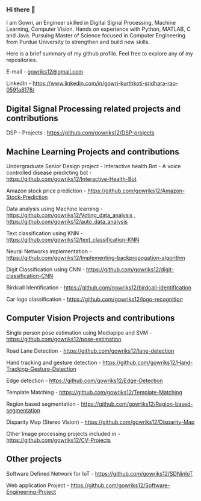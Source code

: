 ### Hi there 👋

<!--
**gowriks12/gowriks12** is a ✨ _special_ ✨ repository because its `README.md` (this file) appears on your GitHub profile.

Here are some ideas to get you started:

- 🔭 I’m currently working on ...
- 🌱 I’m currently learning ...
- 👯 I’m looking to collaborate on ...
- 🤔 I’m looking for help with ...
- 💬 Ask me about ...
- 📫 How to reach me: ...
- 😄 Pronouns: ...
- ⚡ Fun fact: ...
-->

I am Gowri, an Engineer skilled in Digital Signal Processing, Machine Learning, Computer Vision. Hands on experience with Python, MATLAB, C and Java. Pursuing Master of Science focused in Computer Engineering from Purdue University to strengthen and build new skills.

Here is a brief summary of my github profile. Feel free to explore any of my repositories.

E-mail - gowriks12@gmail.com

LinkedIn - https://www.linkedin.com/in/gowri-kurthkoti-sridhara-rao-0591a8178/

## Digital Signal Processing related projects and contributions
DSP - Projects : https://github.com/gowriks12/DSP-projects

## Machine Learning Projects and contributions
Undergraduate Senior Design project - Interactive health Bot - A voice controlled disease predicting bot - https://github.com/gowriks12/Interactive-Health-Bot

Amazon stock price prediction - https://github.com/gowriks12/Amazon-Stock-Prediction

Data analysis using Machine learning - https://github.com/gowriks12/Voting_data_analysis , https://github.com/gowriks12/auto_data_analysis

Text classification using KNN - https://github.com/gowriks12/text_classification-KNN

Neural Networks implementation - https://github.com/gowriks12/Implementing-backpropogation-algorithm 

Digit Classification using CNN - https://github.com/gowriks12/digit-classification-CNN

Birdcall Identification - https://github.com/gowriks12/birdcall-identification 

Car logo classification - https://github.com/gowriks12/logo-recognition

## Computer Vision Projects and contributions
Single person pose estimation using Mediapipe and SVM - https://github.com/gowriks12/pose-estimation

Road Lane Detection - https://github.com/gowriks12/lane-detection

Hand tracking and gesture detection - https://github.com/gowriks12/Hand-Tracking-Gesture-Detection

Edge detection - https://github.com/gowriks12/Edge-Detection

Template Matching - https://github.com/gowriks12/Template-Matching

Region based segmentation - https://github.com/gowriks12/Region-based-segmentation

Disparity Map (Stereo Vision) - https://github.com/gowriks12/Disparity-Map 

Other Image processing projects included in - https://github.com/gowriks12/CV-Projects

## Other projects
Software Defined Network for IoT - https://github.com/gowriks12/SDNinIoT

Web application Project - https://github.com/gowriks12/Software-Engineering-Project
